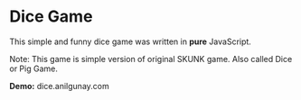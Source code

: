# Dice Game

This simple and funny dice game was written in **pure** JavaScript.

Note: This game is simple version of original SKUNK game. Also called Dice or Pig Game.

**Demo:** dice.anilgunay.com
